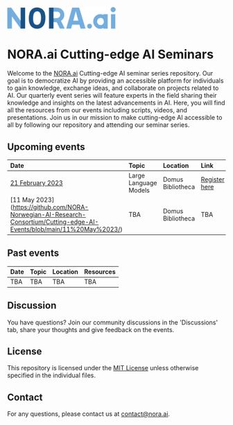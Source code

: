 <img src='nora_logo.png' width='250'>

# NORA.ai Cutting-edge AI Seminars

Welcome to the [NORA.ai](https://nora.ai) Cutting-edge AI seminar series repository. Our goal is to democratize AI by providing an accessible platform for individuals to gain knowledge, exchange ideas, and collaborate on projects related to AI. Our quarterly event series will feature experts in the field sharing their knowledge and insights on the latest advancements in AI. Here, you will find all the resources from our events including scripts, videos, and presentations. Join us in our mission to make cutting-edge AI accessible to all by following our repository and attending our seminar series.

## Upcoming events

| Date | Topic | Location | Link |
|:--------------|:------|:--------|:--------|
| [21 February 2023](https://github.com/NORA-Norwegian-AI-Research-Consortium/Cutting-edge-AI-Events/blob/main/21%20Feb%2023%20-%20Seminar%201%3A%20Large%20Language%20Models/) | Large Language Models | Domus Bibliotheca | [Register here](https://www.nora.ai/events/cutting-edge-ai-large-language-models.html) |
| [11 May 2023] (https://github.com/NORA-Norwegian-AI-Research-Consortium/Cutting-edge-AI-Events/blob/main/11%20May%2023/) | TBA | Domus Bibliotheca | TBA |

## Past events

| Date | Topic | Location | Resources |
|:--------------|:------|:--------|:--------|
| TBA | TBA | TBA | TBA |

## Discussion

You have questions? Join our community discussions in the 'Discussions' tab, share your thoughts and give feedback on the events.

## License

This repository is licensed under the [MIT License](LICENSE) unless otherwise specified in the individual files.

## Contact

For any questions, please contact us at contact@nora.ai.